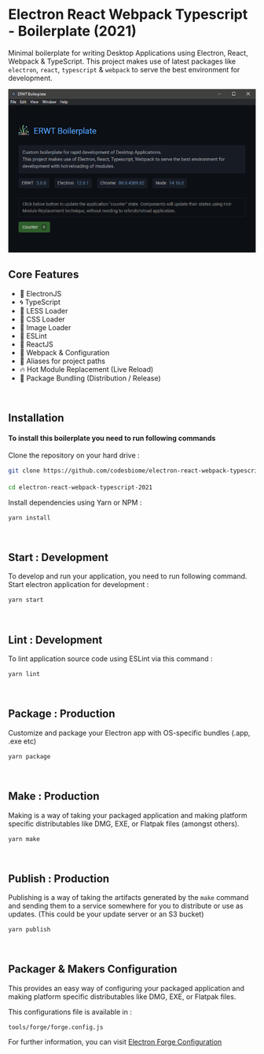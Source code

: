 # Electron React Webpack Typescript - Boilerplate (2021)

Minimal boilerplate for writing Desktop Applications using Electron, React, Webpack & TypeScript.
This project makes use of latest packages like `electron`, `react`, `typescript` & `webpack` to serve the best environment for development.

<img src="assets/screenshot.png" width="640" />

<br>

## Core Features

- 🌟 ElectronJS
- 🌀 TypeScript
- 🛶 LESS Loader
- 🎨 CSS Loader
- 📸 Image Loader
- 🧹 ESLint
- 💪 ReactJS
- 🔱 Webpack & Configuration
- 🧩 Aliases for project paths
- 🔥 Hot Module Replacement (Live Reload)
- 🎁 Package Bundling (Distribution / Release)

<br />

## Installation

#### To install this boilerplate you need to run following commands

Clone the repository on your hard drive :

```bash
git clone https://github.com/codesbiome/electron-react-webpack-typescript-2021

cd electron-react-webpack-typescript-2021
```

Install dependencies using Yarn or NPM :

```bash
yarn install
```

<br />

## Start : Development

To develop and run your application, you need to run following command.
<br />
Start electron application for development :

```bash
yarn start
```

<br />

## Lint : Development

To lint application source code using ESLint via this command :

```bash
yarn lint
```

<br />

## Package : Production

Customize and package your Electron app with OS-specific bundles (.app, .exe etc)

```bash
yarn package
```

<br />

## Make : Production

Making is a way of taking your packaged application and making platform specific distributables like DMG, EXE, or Flatpak files (amongst others).

```bash
yarn make
```

<br />

## Publish : Production

Publishing is a way of taking the artifacts generated by the `make` command and sending them to a service somewhere for you to distribute or use as updates. (This could be your update server or an S3 bucket)

```bash
yarn publish
```

<br />

## Packager & Makers Configuration

This provides an easy way of configuring your packaged application and making platform specific distributables like DMG, EXE, or Flatpak files.

This configurations file is available in :

```
tools/forge/forge.config.js
```

For further information, you can visit [Electron Forge Configuration](https://www.electronforge.io/configuration)
